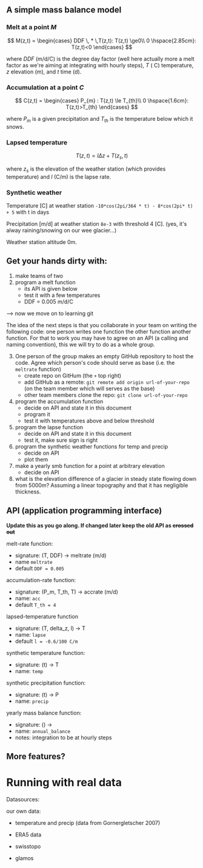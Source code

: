 ## A simple mass balance model

### Melt at a point *M*

$$
M(z,t) =
\begin{cases}
DDF \, * \,T(z,t): T(z,t) \ge0\\
0 \hspace{2.85cm}: T(z,t)<0
\end{cases}
$$

where $DDF$ (m/d/C) is the degree day factor (well here actually more a melt factor as we're aiming at integrating with hourly steps), $T$ ( C) temperature, $z$ elevation (m), and $t$ time (d).

### Accumulation at a point *C*
$$
C(z,t) =
\begin{cases}
P_{m} : T(z,t) \le T_{th}\\
0 \hspace{1.6cm}: T(z,t)>T_{th}
\end{cases}
$$

where $P_{m}$ is a given precipitation and $T_{th}$ is the temperature below which it snows.


### Lapsed temperature

$$ T(z,t) = l \Delta z + T(z_{s},t) $$

where $z_s$ is the elevation of the weather station (which provides temperature) and $l$ (C/m) is the lapse rate.

### Synthetic weather

Temperature [C] at weather station `-10*cos(2pi/364 * t) - 8*cos(2pi* t) + 5` with t in days

Precipitation [m/d] at weather station `8e-3` with threshold 4 [C]. (yes, it's alway raining/snowing on our wee glacier...)

Weather station altitude 0m.

## Get your hands dirty with:

1. make teams of two
2. program a melt function
   - its API is given below
   - test it with a few temperatures
   - DDF = 0.005 m/d/C

--> now we move on to learning git


The idea of the next steps is that you collaborate in your team on writing the following code: one person writes one function the other function another function.  For that to work you may have to agree on an API (a calling and naming convention), this we will try to do as a whole group.

3. One person of the group makes an empty GitHub repository to host the
code.  Agree which person's code should serve as base (i.e. the
`meltrate` function)
   - create repo on GitHum (the `+` top right)
   - add GitHub as a remote: `git remote add origin url-of-your-repo` (on the team member which will serves as the base)
   - other team members clone the repo: `git clone url-of-your-repo`
4. program the accumulation function
   - decide on API and state it in this document
   - program it
   - test it with temperatures above and below threshold
5. program the lapse function
   - decide on API and state it in this document
   - test it, make sure sign is right
6. program the synthetic weather functions for temp and precip
   - decide on API
   - plot them
7. make a yearly smb function for a point at arbitrary elevation
   - decide on API
8. what is the elevation difference of a glacier in steady state flowing down from 5000m? Assuming a linear topography and that it has negligible thickness.


## API (application programming interface)
**Update this as you go along.
If changed later keep the old API as ~~crossed out~~**



melt-rate function:
- signature: (T, DDF) -> meltrate (m/d)
- name `meltrate`
- default `DDF = 0.005`

accumulation-rate function:
- signature: (P_m, T_th, T) -> accrate (m/d)
- name: `acc`
- default `T_th = 4`

lapsed-temperature function
- signature: (T, delta_z, l) -> T
- name: `lapse`
- default  `l = -0.6/100 C/m`

synthetic temperature function:
- signature: (t) -> T
- name: `temp`

synthetic precipitation function:
- signature: (t) -> P
- name: `precip`

yearly mass balance function:
- signature: () ->
- name: `annual_balance`
- notes: integration to be at hourly steps

## More features?

# Running with real data

Datasources:

our own data:
- temperature and precip (data from Gornergletscher 2007)


- ERA5 data
- swisstopo
- glamos
